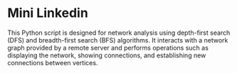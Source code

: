 # Mini Linkedin

This Python script is designed for network analysis using depth-first search (DFS) and breadth-first search (BFS) algorithms. It interacts with a network graph provided by a remote server and performs operations such as displaying the network, showing connections, and establishing new connections between vertices.
